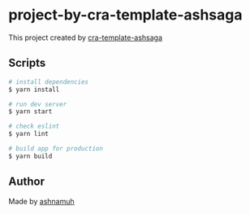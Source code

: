 # project-by-cra-template-ashsaga

This project created by [cra-template-ashsaga](https://github.com/ashnamuh/cra-template-ashsaga)


## Scripts

``` bash
# install dependencies
$ yarn install

# run dev server
$ yarn start

# check eslint
$ yarn lint

# build app for production
$ yarn build
```


## Author
Made by [ashnamuh](https://github.com/ashnamuh)
